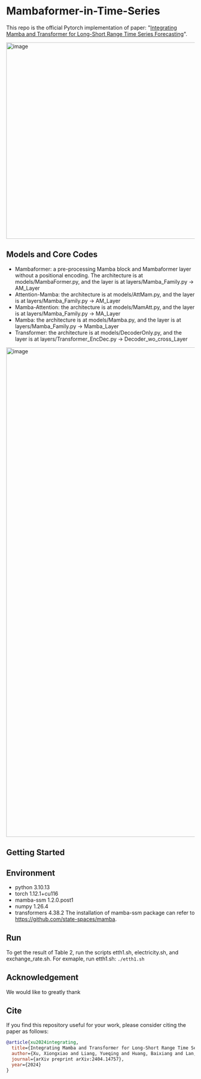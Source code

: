 # Mambaformer-in-Time-Series
This repo is the official Pytorch implementation of paper: "[Integrating Mamba and Transformer for Long-Short Range Time Series Forecasting](https://arxiv.org/pdf/2404.14757)".

<img width="525" alt="image" src="https://github.com/XiongxiaoXu/Mambaformer-in-Time-Series/assets/34889516/bb84159b-4a49-41f4-9ae3-e16606b9d742">

## Models and Core Codes
* Mambaformer: a pre-processing Mamba block and Mambaformer layer without a positional encoding. The architecture is at models/MambaFormer.py, and the layer is at layers/Mamba_Family.py -> AM_Layer
* Attention-Mamba: the architecture is at models/AttMam.py, and the layer is at layers/Mamba_Family.py -> AM_Layer
* Mamba-Attention: the architecture is at models/MamAtt.py, and the layer is at layers/Mamba_Family.py -> MA_Layer
* Mamba: the architecture is at models/Mamba.py, and the layer is at layers/Mamba_Family.py -> Mamba_Layer
* Transformer: the architecture is at models/DecoderOnly.py, and the layer is at layers/Transformer_EncDec.py -> Decoder_wo_cross_Layer

<img width="1308" alt="image" src="https://github.com/XiongxiaoXu/Mambaformer-in-Time-Series/assets/34889516/3cdd9d58-e8bc-4aa9-a836-16045554e927">

## Getting Started
## Environment
* python            3.10.13
* torch             1.12.1+cu116
* mamba-ssm         1.2.0.post1
* numpy             1.26.4
* transformers      4.38.2
The installation of mamba-ssm package can refer to https://github.com/state-spaces/mamba. 

## Run
To get the result of Table 2, run the scripts etth1.sh, electricity.sh, and exchange_rate.sh. For exmaple, run etth1.sh:
`./etth1.sh`

## Acknowledgement
We would like to greatly thank 

## Cite
If you find this repository useful for your work, please consider citing the paper as follows:

```bibtex
@article{xu2024integrating,
  title={Integrating Mamba and Transformer for Long-Short Range Time Series Forecasting},
  author={Xu, Xiongxiao and Liang, Yueqing and Huang, Baixiang and Lan, Zhiling and Shu, Kai},
  journal={arXiv preprint arXiv:2404.14757},
  year={2024}
}
```
